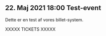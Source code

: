 <!-- ticket_id c02def6fbadcbfaff5d5831830ad3dce -->
<!-- ticket_min 10 -->
<!-- ticket_max 20 -->
<!-- ticket_price 50 -->
<!-- ticket_deadline 2021-05-18 -->
## 22. Maj 2021 18:00 Test-event
<!-- Foreningen fyldte 20 år midt i corona-kaoset. Derfor valgte vi flytte fødselsdagsmiddagen til forsommeren. Det blev så til den 20/5. -->
Dette er en test af vores billet-system.

<!--
Derfor vil vi fejre os selv med en hyggelig middag og aften.
-->

XXXXX TICKETS XXXXX

<!--
Vi serverer en buffet-menu fra Kværs Kro.

* Flere forskellige slags kød 
* Flere forskellige slags kartofler
* Flere forskellige slags salat

* is til dessert.

Senere på aftenen er der kaffe på kanden og vand til the og kakao. 

Vi har diverse sodavand på lager til de normale priser. Andre drikkevarer medbringer du selv.
-->
